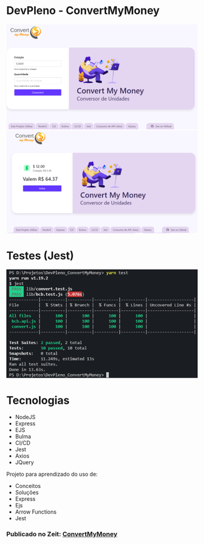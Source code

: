 # DevPleno - ConvertMyMoney

![Home](https://github.com/RenatoSiqueira/DevPleno_ConvertMyMoney/blob/master/assets/home.png)
![Converted](https://github.com/RenatoSiqueira/DevPleno_ConvertMyMoney/blob/master/assets/converted.png)

# Testes (Jest)
![Tested](https://github.com/RenatoSiqueira/DevPleno_ConvertMyMoney/blob/master/assets/tested.png)

# Tecnologias
- NodeJS
- Express
- EJS
- Bulma
- CI/CD
- Jest
- Axios
- JQuery

Projeto para aprendizado do uso de:
- Conceitos
- Soluções
- Express
- Ejs
- Arrow Functions
- Jest


### Publicado no Zeit: [ConvertMyMoney](https://convertmymoney.renatosiqueira.dev/)